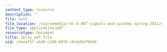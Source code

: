 ```yaml
---
content_type: resource
description: ''
file: null
file_location: /coursemedia/res-6-007-signals-and-systems-spring-2011/c5eeaf57a5d0c100b0f8c0cbdb470d39_D1WF9YKqf3o.pdf
file_type: application/pdf
resourcetype: Document
title: 3play pdf file
uid: c5eeaf57-a5d0-c100-b0f8-c0cbdb470d39
---
```

